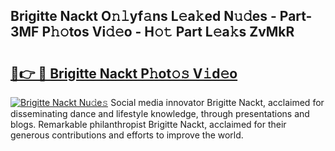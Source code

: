 ## Brigitte Nackt O𝚗𝚕yf𝚊ns L𝚎a𝚔ed N𝚞𝚍es - Part-3MF P𝚑𝚘tos Vi𝚍𝚎o - H𝚘𝚝 Part L𝚎a𝚔s ZvMkR

# <h2><a href="http://kf92a5.oniu.top/?m=Brigitte+Nackt">🔗👉 🔴 Brigitte Nackt P𝚑ot𝚘𝚜 V𝚒d𝚎o</a></h2>

[![Brigitte Nackt Nu𝚍e𝚜](https://i.imgur.com/0qMVB7G.gif)](http://kf92a5.oniu.top/?m=Brigitte+Nackt)
Social media innovator Brigitte Nackt, acclaimed for disseminating dance and lifestyle knowledge, through presentations and blogs. Remarkable philanthropist Brigitte Nackt, acclaimed for their generous contributions and efforts to improve the world.  
